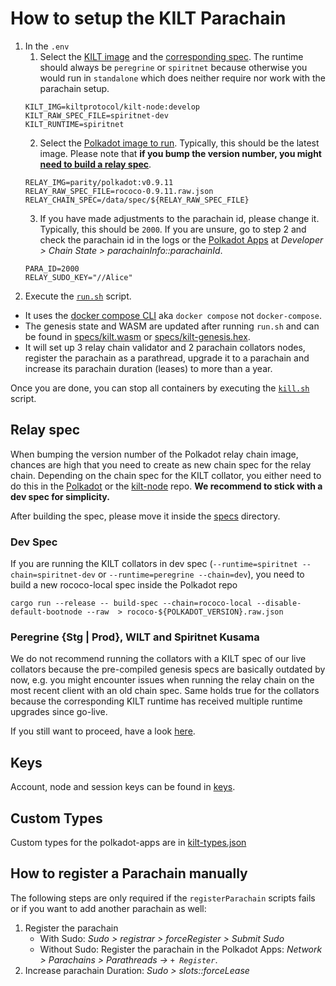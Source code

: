# How to setup the KILT Parachain

1. In the `.env`
   1. Select the [KILT image](https://hub.docker.com/r/kiltprotocol/kilt-node/tags?page=1&ordering=last_updated) and the [corresponding spec](https://github.com/KILTprotocol/mashnet-node/blob/develop/nodes/parachain/src/command.rs#L41). The runtime should always be `peregrine` or `spiritnet` because otherwise you would run in `standalone` which does neither require nor work with the parachain setup.
   ```
   KILT_IMG=kiltprotocol/kilt-node:develop
   KILT_RAW_SPEC_FILE=spiritnet-dev
   KILT_RUNTIME=spiritnet
   ```
   2. Select the [Polkadot image to run](https://hub.docker.com/r/parity/polkadot/tags?page=1&ordering=last_updated). Typically, this should be the latest image. Please note that **if you bump the version number, you might [need to build a relay spec](#relay-spec)**.
   ```
   RELAY_IMG=parity/polkadot:v0.9.11
   RELAY_RAW_SPEC_FILE=rococo-0.9.11.raw.json
   RELAY_CHAIN_SPEC=/data/spec/${RELAY_RAW_SPEC_FILE}
   ```
   3. If you have made adjustments to the parachain id, please change it. Typically, this should be `2000`. If you are unsure, go to step 2 and check the parachain id in the logs or the [Polkadot Apps](https://polkadot.js.org/apps/?rpc=ws%3A%2F%2F127.0.0.1%3A9944#/extrinsics) at _Developer > Chain State > parachainInfo::parachainId_. 
   ```
   PARA_ID=2000
   RELAY_SUDO_KEY="//Alice"

   ```
2. Execute the [`run.sh`](./run.sh) script.
* It uses the [docker compose CLI](https://docs.docker.com/compose/cli-command/) aka `docker compose` not `docker-compose`.
* The genesis state and WASM are updated after running `run.sh` and can be found in [specs/kilt.wasm](specs/kilt.wasm) or [specs/kilt-genesis.hex](/specs/kilt-genesis.hex).
* It will set up 3 relay chain validator and 2 parachain collators nodes, register the parachain as a parathread, upgrade it to a parachain and increase its parachain duration (leases) to more than a year.

Once you are done, you can stop all containers by executing the [`kill.sh`](./kill.sh) script.

## Relay spec

When bumping the version number of the Polkadot relay chain image, chances are high that you need to create as new chain spec for the relay chain. 
Depending on the chain spec for the KILT collator, you either need to do this in the [Polkadot](https://github.com/paritytech/polkadot) or the [kilt-node](https://github.com/KILTprotocol/mashnet-node/tree/develop/.maintain/reset-spec) repo.
**We recommend to stick with a dev spec for simplicity.**

After building the spec, please move it inside the [specs](./specs) directory.

### Dev Spec

If you are running the KILT collators in dev spec (`--runtime=spiritnet --chain=spiritnet-dev` or `--runtime=peregrine --chain=dev`), you need to build a new rococo-local spec inside the Polkadot repo
```
cargo run --release -- build-spec --chain=rococo-local --disable-default-bootnode --raw  > rococo-${POLKADOT_VERSION}.raw.json
```

### Peregrine {Stg | Prod}, WILT and Spiritnet Kusama
We do not recommend running the collators with a KILT spec of our live collators because the pre-compiled genesis specs are basically outdated by now, e.g. you might encounter issues when running the relay chain on the most recent client with an old chain spec.
Same holds true for the collators because the corresponding KILT runtime has received multiple runtime upgrades since go-live.

If you still want to proceed, have a look [here](https://github.com/KILTprotocol/mashnet-node/tree/develop/.maintain/reset-spec).

## Keys

Account, node and session keys can be found in [keys](/keys).
## Custom Types

Custom types for the polkadot-apps are in [kilt-types.json](./kilt-types.json)

## How to register a Parachain manually

The following steps are only required if the `registerParachain` scripts fails or if you want to add another parachain as well: 

1. Register the parachain
   * With Sudo: _Sudo > registrar > forceRegister > Submit Sudo_
   * Without Sudo: Register the parachain in the Polkadot Apps: _Network > Parachains > Parathreads -> `+ Register`_.
2. Increase parachain Duration: _Sudo > slots::forceLease_ 
